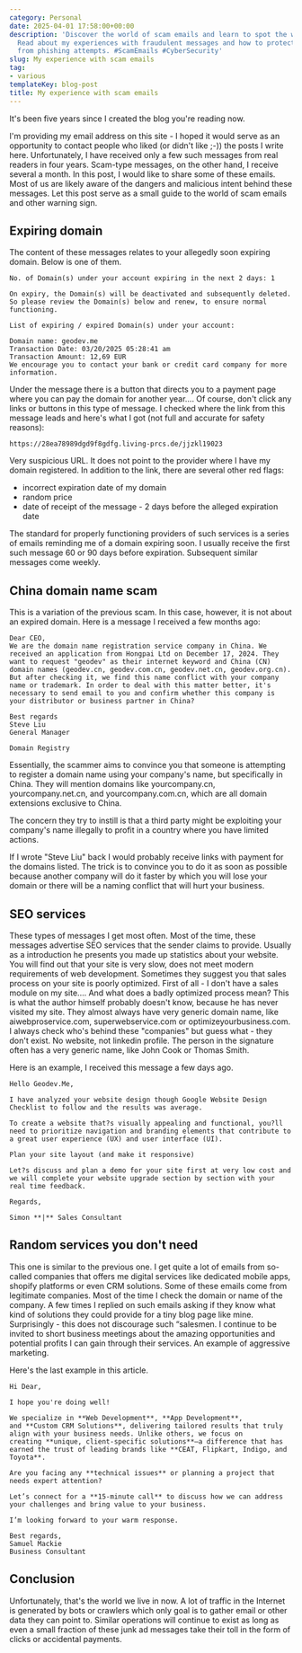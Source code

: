 ```yaml
---
category: Personal
date: 2025-04-01 17:58:00+00:00
description: 'Discover the world of scam emails and learn to spot the warning signs.
  Read about my experiences with fraudulent messages and how to protect your domain
  from phishing attempts. #ScamEmails #CyberSecurity'
slug: My experience with scam emails
tag:
- various
templateKey: blog-post
title: My experience with scam emails
---
```


It's been five years since I created the blog you're reading now.

I'm providing my email address on this site - I hoped it would serve as an opportunity to contact people who liked (or didn't like ;-)) the posts I write here. Unfortunately, I have received only a few such messages from real readers in four years. Scam-type messages, on the other hand, I receive several a month. In this post, I would like to share some of these emails. Most of us are likely aware of the dangers and malicious intent behind these messages. Let this post serve as a small guide to the world of scam emails and other warning sign.
## Expiring domain

The content of these messages relates to your allegedly soon expiring domain.
Below is one of them.

```
No. of Domain(s) under your account expiring in the next 2 days: 1

On expiry, the Domain(s) will be deactivated and subsequently deleted. So please review the Domain(s) below and renew, to ensure normal functioning.

List of expiring / expired Domain(s) under your account:

Domain name: geodev.me
Transaction Date: 03/20/2025 05:28:41 am
Transaction Amount: 12,69 EUR
We encourage you to contact your bank or credit card company for more information.
```

Under the message there is a button that directs you to a payment page where you can pay the domain for another year.... Of course, don't click any links or buttons in this type of message. I checked where the link from this message leads and here's what I got (not full and accurate for safety reasons):

`https://28ea78989dgd9f8gdfg.living-prcs.de/jjzkl19023`

Very suspicious URL. It does not point to the provider where I have my domain registered. In addition to the link, there are several other red flags:
- incorrect expiration date of my domain
- random price
- date of receipt of the message - 2 days before the alleged expiration date

The standard for properly functioning providers of such services is a series of emails reminding me of a domain expiring soon. I usually receive the first such message 60 or 90 days before expiration. Subsequent similar messages come weekly. 
## China domain name scam

This is a variation of the previous scam. In this case, however, it is not about an expired domain. 
Here is a message I received a few months ago:

```
Dear CEO,
We are the domain name registration service company in China. We received an application from Hongpai Ltd on December 17, 2024. They want to request "geodev" as their internet keyword and China (CN) domain names (geodev.cn, geodev.com.cn, geodev.net.cn, geodev.org.cn). But after checking it, we find this name conflict with your company name or trademark. In order to deal with this matter better, it's necessary to send email to you and confirm whether this company is your distributor or business partner in China?
 
Best regards
Steve Liu
General Manager

Domain Registry
```

Essentially, the scammer aims to convince you that someone is attempting to register a domain name using your company's name, but specifically in China. They will mention domains like yourcompany.cn, yourcompany.net.cn, and yourcompany.com.cn, which are all domain extensions exclusive to China.

The concern they try to instill is that a third party might be exploiting your company's name illegally to profit in a country where you have limited actions.

If I wrote "Steve Liu" back I would probably receive links with payment for the domains listed. The trick is to convince you to do it as soon as possible because another company will do it faster by which you will lose your domain or there will be a naming conflict that will hurt your business.
## SEO services

These types of messages I get most often. Most of the time, these messages advertise SEO services that the sender claims to provide. Usually as a introduction he presents you made up statistics about your website. 
You will find out that your site is very slow, does not meet modern requirements of web development. Sometimes they suggest you that sales process on your site is poorly optimized. First of all - I don't have a sales module on my site.... And what does a badly optimized process mean? This is what the author himself probably doesn't know, because he has never visited my site.
They almost always have very generic domain name, like aiwebproservice.com, superwebservice.com or optimizeyourbusiness.com. I always check who's behind these "companies" but guess what - they don't exist. No website, not linkedin profile. The person in the signature often has a very generic name, like John Cook or Thomas Smith.

Here is an example, I received this message a few days ago.

```
Hello Geodev.Me,  
  
I have analyzed your website design though Google Website Design Checklist to follow and the results was average.  
  
To create a website that?s visually appealing and functional, you?ll need to prioritize navigation and branding elements that contribute to a great user experience (UX) and user interface (UI).  
  
Plan your site layout (and make it responsive)  
  
Let?s discuss and plan a demo for your site first at very low cost and we will complete your website upgrade section by section with your real time feedback.

Regards,

Simon **|** Sales Consultant
```
## Random services you don't need

This one is similar to the previous one. I get quite a lot of emails from so-called companies that offers me digital services like dedicated mobile apps, shopify platforms or even CRM solutions. Some of these emails come from legitimate companies. Most of the time I check the domain or name of the company. A few times I replied on such emails asking if they know what kind of solutions they could provide for a tiny blog page like mine. Surprisingly - this does not discourage such “salesmen. I continue to be invited to short business meetings about the amazing opportunities and potential profits I can gain through their services. An example of aggressive marketing.

Here's the last example in this article.

```
Hi Dear,

I hope you're doing well!

We specialize in **Web Development**, **App Development**, and **Custom CRM Solutions**, delivering tailored results that truly align with your business needs. Unlike others, we focus on creating **unique, client-specific solutions**—a difference that has earned the trust of leading brands like **CEAT, Flipkart, Indigo, and Toyota**.

Are you facing any **technical issues** or planning a project that needs expert attention?

Let’s connect for a **15-minute call** to discuss how we can address your challenges and bring value to your business.

I’m looking forward to your warm response.

Best regards,  
Samuel Mackie  
Business Consultant
```
## Conclusion 

Unfortunately, that's the world we live in now. A lot of traffic in the Internet is generated by bots or crawlers which only goal is to gather email or other data they can point to. Similar operations will continue to exist as long as even a small fraction of these junk ad messages take their toll in the form of clicks or accidental payments.